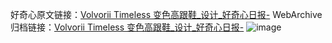好奇心原文链接：[Volvorii Timeless 变色高跟鞋_设计_好奇心日报-](https://www.qdaily.com/articles/8310.html)
WebArchive归档链接：[Volvorii Timeless 变色高跟鞋_设计_好奇心日报-](http://web.archive.org/web/20190623152610/https://www.qdaily.com/articles/8310.html)
![image](http://ww3.sinaimg.cn/large/007d5XDply1g3vbpq0v4pj30u02ijasg)